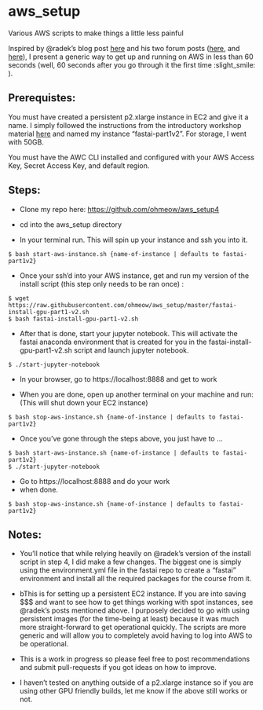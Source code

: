 # aws_setup
Various AWS scripts to make things a little less painful

Inspired by @radek’s blog post [here](https://medium.com/@radekosmulski/automated-aws-spot-instance-provisioning-with-persisting-of-data-ce2b32bdc102) and his two forum posts ([here](http://forums.fast.ai/t/from-zero-to-running-lesson-1-notebook-on-aws-instance-in-80-seconds/7184?u=wgpubs), and [here](http://forums.fast.ai/t/aws-gpu-install-script-and-public-ami/6990?u=wgpubs)), I present a generic way to get up and running on AWS in less than 60 seconds (well, 60 seconds after you go through it the first time :slight_smile: ).

## Prerequistes:

You must have created a persistent p2.xlarge instance in EC2 and give it a name. I simply followed the instructions from the introductory workshop material [here](http://forums.fast.ai/t/wiki-lesson-1/7011) and named my instance “fastai-part1v2”. For storage, I went with 50GB.

You must have the AWC CLI installed and configured with your AWS Access Key, Secret Access Key, and default region.

## Steps:

* Clone my repo here: https://github.com/ohmeow/aws_setup4

* cd into the aws_setup directory

* In your terminal run. This will spin up your instance and ssh you into it.
```
$ bash start-aws-instance.sh {name-of-instance | defaults to fastai-part1v2}
```
* Once your ssh’d into your AWS instance, get and run my version of the install script (this step only needs to be ran once) :
```
$ wget https://raw.githubusercontent.com/ohmeow/aws_setup/master/fastai-install-gpu-part1-v2.sh
$ bash fastai-install-gpu-part1-v2.sh
```
* After that is done, start your jupyter notebook. This will activate the fastai anaconda environment that is created for you in the fastai-install-gpu-part1-v2.sh script and launch jupyter notebook.
```
$ ./start-jupyter-notebook
```
* In your browser, go to https://localhost:8888 and get to work

* When you are done, open up another terminal on your machine and run:  (This will shut down your EC2 instance)
```
$ bash stop-aws-instance.sh {name-of-instance | defaults to fastai-part1v2}
```
* Once you’ve gone through the steps above, you just have to …
```
$ bash start-aws-instance.sh {name-of-instance | defaults to fastai-part1v2}
$ ./start-jupyter-notebook
```
* Go to https://localhost:8888 and do your work
* when done.
```
$ bash stop-aws-instance.sh {name-of-instance | defaults to fastai-part1v2} 
```
## Notes:

* You’ll notice that while relying heavily on @radek’s version of the install script in step 4, I did make a few changes. The biggest one is simply using the environment.yml file in the fastai repo to create a “fastai” environment and install all the required packages for the course from it.

* bThis is for setting up a persistent EC2 instance. If you are into saving $$$ and want to see how to get things working with spot instances, see @radek’s posts mentioned above. I purposely decided to go with using persistent images (for the time-being at least) because it was much more straight-forward to get operational quickly. The scripts are more generic and will allow you to completely avoid having to log into AWS to be operational.

* This is a work in progress so please feel free to post recommendations and submit pull-requests if you got ideas on how to improve.

* I haven’t tested on anything outside of a p2.xlarge instance so if you are using other GPU friendly builds, let me know if the above still works or not.

